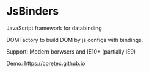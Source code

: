 # JsBinders
JavaScript framework for databinding

DOMFactory to build DOM by js configs with bindings.

Support: Modern borwsers and IE10+ (partially IE9)

Demo: https://coretec.github.io
